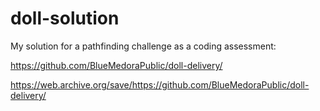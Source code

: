 # doll-solution
My solution for a pathfinding challenge as a coding assessment:

https://github.com/BlueMedoraPublic/doll-delivery/

https://web.archive.org/save/https://github.com/BlueMedoraPublic/doll-delivery/
